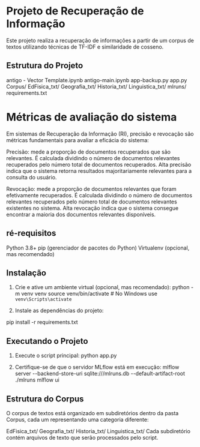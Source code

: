 # Projeto de Recuperação de Informação

Este projeto realiza a recuperação de informações a partir de um corpus de textos utilizando técnicas de TF-IDF e similaridade de cosseno.

## Estrutura do Projeto
antigo - Vector Template.ipynb
antigo-main.ipynb
app-backup.py
app.py
Corpus/
    EdFisica_txt/
    Geografia_txt/
    Historia_txt/
    Linguistica_txt/
mlruns/
requirements.txt

# Métricas de avaliação do sistema

Em sistemas de Recuperação da Informação (RI), precisão e revocação são métricas fundamentais para avaliar a eficácia do sistema:

Precisão: mede a proporção de documentos recuperados que são relevantes. É calculada dividindo o número de documentos relevantes recuperados pelo número total de documentos recuperados. Alta precisão indica que o sistema retorna resultados majoritariamente relevantes para a consulta do usuário.

Revocação: mede a proporção de documentos relevantes que foram efetivamente recuperados. É calculada dividindo o número de documentos relevantes recuperados pelo número total de documentos relevantes existentes no sistema. Alta revocação indica que o sistema consegue encontrar a maioria dos documentos relevantes disponíveis.

## ré-requisitos
Python 3.8+
pip (gerenciador de pacotes do Python)
Virtualenv (opcional, mas recomendado)

## Instalação

1. Crie e ative um ambiente virtual (opcional, mas recomendado):
python -m venv venv
source venv/bin/activate  # No Windows use `venv\Scripts\activate`

2. Instale as dependências do projeto:

pip install -r requirements.txt

## Executando o Projeto

1. Execute o script principal:
python app.py

2. Certifique-se de que o servidor MLflow está em execução:
mlflow server --backend-store-uri sqlite:///mlruns.db --default-artifact-root ./mlruns
mlflow ui

## Estrutura do Corpus
O corpus de textos está organizado em subdiretórios dentro da pasta Corpus, cada um representando uma categoria diferente:

EdFisica_txt/
Geografia_txt/
Historia_txt/
Linguistica_txt/
Cada subdiretório contém arquivos de texto que serão processados pelo script.